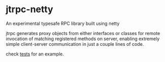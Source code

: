 # jtrpc-netty
An experimental typesafe RPC library built using netty

jtrpc generates proxy objects from either interfaces or classes for remote invocation of matching registered methods on server, enabling extremely simple client-server communication in just a couple lines of code. 

check [tests](src/test/java) for an example. 
